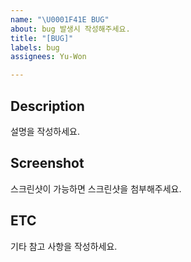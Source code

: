 ```yaml
---
name: "\U0001F41E BUG"
about: bug 발생시 작성해주세요.
title: "[BUG]"
labels: bug
assignees: Yu-Won

---
```


## Description
설명을 작성하세요.

## Screenshot
스크린샷이 가능하면 스크린샷을 첨부해주세요.

## ETC
기타 참고 사항을 작성하세요.

